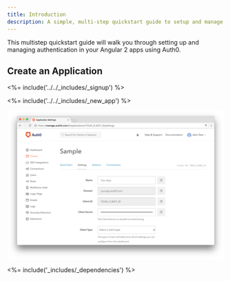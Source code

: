 ```yaml
---
title: Introduction
description: A simple, multi-step quickstart guide to setup and manage authentication in your Angular2 JS app using Auth0.
---
```


This multistep quickstart guide will walk you through setting up and managing authentication in your Angular 2 apps using Auth0.

## Create an Application

<%= include('../../_includes/_signup') %>

<%= include('../../_includes/_new_app') %>

![App Dashboard](/media/articles/angularjs/app_dashboard.png)

<%= include('_includes/_dependencies') %>
